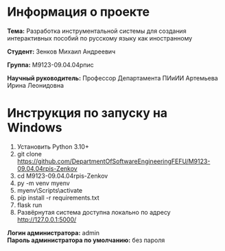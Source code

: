 # Информация о проекте
<b>Тема:</b> Разработка инструментальной системы для создания интерактивных пособий по русскому языку как иностранному

<b>Студент:</b> Зенков Михаил Андреевич

<b>Группа:</b> М9123-09.04.04рпис

<b>Научный руководитель:</b> Профессор Департамента ПИиИИ Артемьева Ирина Леонидовна

# Инструкция по запуску на Windows
1. Установить Python 3.10+
2. git clone https://github.com/DepartmentOfSoftwareEngineeringFEFU/M9123-09.04.04rpis-Zenkov
3. cd M9123-09.04.04rpis-Zenkov
4. py -m venv myenv
5. myenv\Scripts\activate
6. pip install -r requirements.txt
7. flask run
8. Развёрнутая система доступна локально по адресу http://127.0.0.1:5000/ 

<b>Логин администратора:</b> admin\
<b>Пароль администратора по умолчанию:</b> без пароля
